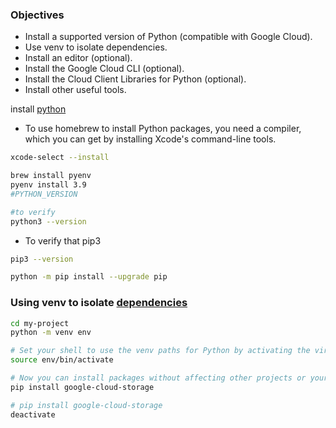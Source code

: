 ### Objectives
* Install a supported version of Python (compatible with Google Cloud).
* Use venv to isolate dependencies.
* Install an editor (optional).
* Install the Google Cloud CLI (optional).
* Install the Cloud Client Libraries for Python (optional).
* Install other useful tools.


install [python](https://cloud.google.com/python/docs/setup#installing_python)
* To use homebrew to install Python packages, you need a compiler, which you can get by installing Xcode's command-line tools.

```bash
xcode-select --install
```

```bash
brew install pyenv
pyenv install 3.9
#PYTHON_VERSION

#to verify
python3 --version
```

* To verify that pip3
  
```bash
pip3 --version
```

```bash
python -m pip install --upgrade pip
```

### Using venv to isolate [dependencies](https://cloud.google.com/python/docs/setup#installing_and_using_virtualenv)

```bash
cd my-project
python -m venv env

# Set your shell to use the venv paths for Python by activating the virtual environment:
source env/bin/activate

# Now you can install packages without affecting other projects or your global Python installation:
pip install google-cloud-storage

# pip install google-cloud-storage
deactivate
```